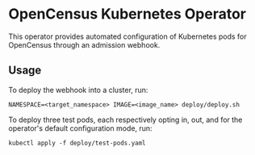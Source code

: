 # OpenCensus Kubernetes Operator

This operator provides automated configuration of Kubernetes pods for OpenCensus
through an admission webhook.

## Usage

To deploy the webhook into a cluster, run:

```
NAMESPACE=<target_namespace> IMAGE=<image_name> deploy/deploy.sh
```

To deploy three test pods, each respectively opting in, out, and for the operator's default configuration mode, run:

```
kubectl apply -f deploy/test-pods.yaml
```
